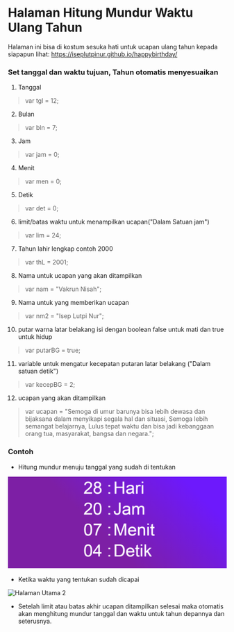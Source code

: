 # Halaman Hitung Mundur Waktu Ulang Tahun
Halaman ini bisa di kostum sesuka hati untuk ucapan ulang tahun kepada siapapun
lihat: https://iseplutpinur.github.io/happybirthday/

### Set tanggal dan waktu tujuan, Tahun otomatis menyesuaikan
1. Tanggal
  > var tgl = 12;

2. Bulan
  > var bln = 7;

3. Jam
  > var jam = 0;

4. Menit  
  > var men = 0;

5. Detik
  > var det = 0;

6. limit/batas waktu untuk menampilkan ucapan("Dalam Satuan jam")
  > var lim = 24;

7. Tahun lahir lengkap contoh 2000
  > var thL = 2001;

8. Nama untuk ucapan yang akan ditampilkan
  > var nam = "Vakrun Nisah";

9. Nama untuk yang memberikan ucapan
  > var nm2 = "Isep Lutpi Nur";

10. putar warna latar belakang isi dengan boolean false untuk mati dan true untuk hidup
  > var putarBG = true;

11. variable untuk mengatur kecepatan putaran latar belakang ("Dalam satuan detik")
  > var kecepBG = 2;

12. ucapan yang akan ditampilkan
  > var ucapan = "Semoga di umur barunya bisa lebih dewasa dan bijaksana dalam menyikapi segala hal dan situasi, Semoga lebih semangat belajarnya, Lulus tepat waktu dan bisa jadi kebanggaan orang tua, masyarakat, bangsa dan negara.";


### Contoh
- Hitung mundur menuju tanggal yang sudah di tentukan
<img src="Main.png" alt="Halaman Utama">

- Ketika waktu yang tentukan sudah dicapai
<img src="Main1.png" alt="Halaman Utama 2">

- Setelah limit atau batas akhir ucapan ditampilkan selesai maka otomatis akan menghitung mundur tanggal dan waktu untuk tahun depannya dan seterusnya.
